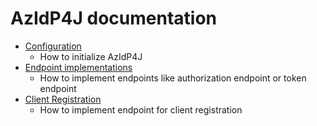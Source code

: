# AzIdP4J documentation

* [Configuration](config.md)
  * How to initialize AzIdP4J
* [Endpoint implementations](endpoint-implementations.md)
  * How to implement endpoints like authorization endpoint or token endpoint 
* [Client Registration](client-registration.md)
  * How to implement endpoint for client registration